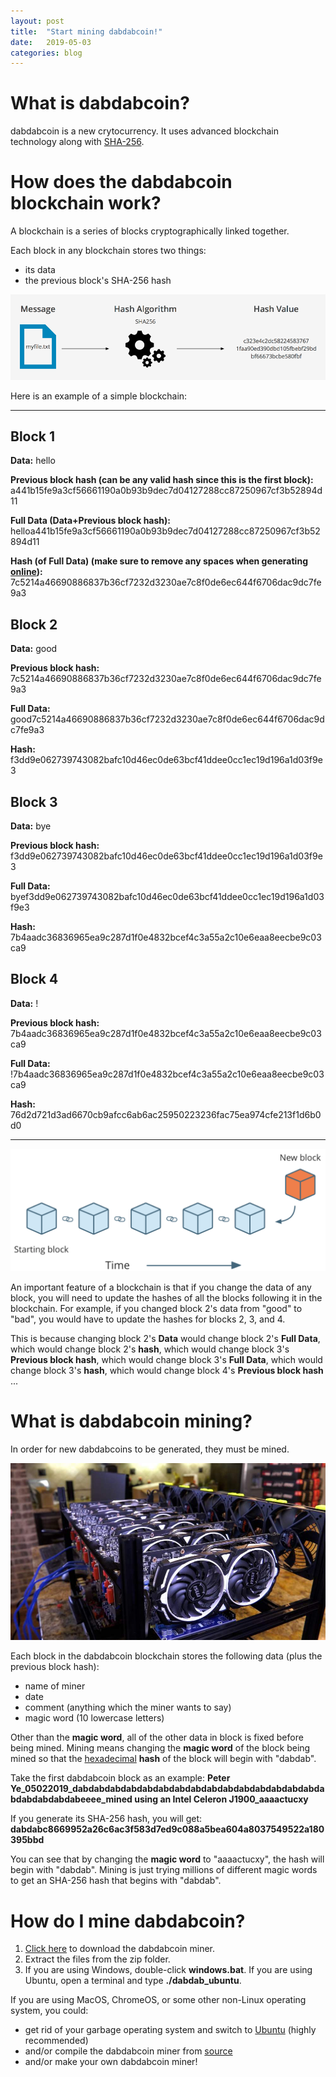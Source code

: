 ```yaml
---
layout: post
title:  "Start mining dabdabcoin!"
date:   2019-05-03
categories: blog
---
```


# What is dabdabcoin?
dabdabcoin is a new crytocurrency. It uses advanced blockchain technology along with [SHA-256](https://en.wikipedia.org/wiki/SHA-2).

# How does the dabdabcoin blockchain work?
A blockchain is a series of blocks cryptographically linked together.

Each block in any blockchain stores two things:
- its data
- the previous block's SHA-256 hash

![SHA-256](/iii/2019/05/03/sha256.png)

Here is an example of a simple blockchain:

---

## Block 1

**Data:** hello

**Previous block hash (can be any valid hash since this is the first block):** a441b15fe9a3cf56661190a0b93b9dec7d04127288cc87250967cf3b52894d11

**Full Data (Data+Previous block hash):** helloa441b15fe9a3cf56661190a0b93b9dec7d04127288cc87250967cf3b52894d11

**Hash (of Full Data) (make sure to remove any spaces when generating [online](https://emn178.github.io/online-tools/sha256.html)):** 7c5214a46690886837b36cf7232d3230ae7c8f0de6ec644f6706dac9dc7fe9a3

## Block 2

**Data:** good

**Previous block hash:** 7c5214a46690886837b36cf7232d3230ae7c8f0de6ec644f6706dac9dc7fe9a3

**Full Data:** good7c5214a46690886837b36cf7232d3230ae7c8f0de6ec644f6706dac9dc7fe9a3

**Hash:** f3dd9e062739743082bafc10d46ec0de63bcf41ddee0cc1ec19d196a1d03f9e3

## Block 3

**Data:** bye

**Previous block hash:** f3dd9e062739743082bafc10d46ec0de63bcf41ddee0cc1ec19d196a1d03f9e3

**Full Data:** byef3dd9e062739743082bafc10d46ec0de63bcf41ddee0cc1ec19d196a1d03f9e3

**Hash:** 7b4aadc36836965ea9c287d1f0e4832bcef4c3a55a2c10e6eaa8eecbe9c03ca9

## Block 4

**Data:** !

**Previous block hash:** 7b4aadc36836965ea9c287d1f0e4832bcef4c3a55a2c10e6eaa8eecbe9c03ca9

**Full Data:** !7b4aadc36836965ea9c287d1f0e4832bcef4c3a55a2c10e6eaa8eecbe9c03ca9

**Hash:** 76d2d721d3ad6670cb9afcc6ab6ac25950223236fac75ea974cfe213f1d6b0d0

---

![Blockchain](/iii/2019/05/03/blockchain.png)

An important feature of a blockchain is that if you change the data of any block, you will need to update the hashes of all the blocks following it in the blockchain. For example, if you changed block 2's data from "good" to "bad", you would have to update the hashes for blocks 2, 3, and 4.

This is because changing block 2's **Data** would change block 2's **Full Data**, which would change block 2's **hash**, which would change block 3's **Previous block hash**, which would change block 3's **Full Data**, which would change block 3's **hash**, which would change block 4's **Previous block hash** ...

# What is dabdabcoin mining?
In order for new dabdabcoins to be generated, they must be mined.

![mining](/iii/2019/05/03/mining.jpg)

Each block in the dabdabcoin blockchain stores the following data (plus the previous block hash):
- name of miner
- date
- comment (anything which the miner wants to say)
- magic word (10 lowercase letters)

Other than the **magic word**, all of the other data in block is fixed before being mined. Mining means changing the **magic word** of the block being mined so that the [hexadecimal](https://whatis.techtarget.com/definition/hexadecimal) **hash** of the block will begin with "dabdab".

Take the first dabdabcoin block as an example: **Peter Ye_05022019_dabdabdabdabdabdabdabdabdabdabdabdabdabdabdabdabdabdabdabdabeeee_mined using an Intel Celeron J1900_aaaactucxy**

If you generate its SHA-256 hash, you will get: **dabdabc8669952a26c6ac3f583d7ed9c088a5bea604a8037549522a180395bbd**

You can see that by changing the **magic word** to "aaaactucxy", the hash will begin with "dabdab". Mining is just trying millions of different magic words to get an SHA-256 hash that begins with "dabdab".

# How do I mine dabdabcoin?
1. [Click here](/iii/2019/05/03/dabdabminer_binaries.zip) to download the dabdabcoin miner.
2. Extract the files from the zip folder.
3. If you are using Windows, double-click **windows.bat**. If you are using Ubuntu, open a terminal and type **./dabdab_ubuntu**.

If you are using MacOS, ChromeOS, or some other non-Linux operating system, you could:
- get rid of your garbage operating system and switch to [Ubuntu](https://www.ubuntu.com/download/desktop) (highly recommended)
- and/or compile the dabdabcoin miner from [source](https://github.com/glenshields/dabdabcoin)
- and/or make your own dabdabcoin miner!
